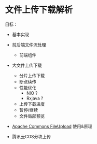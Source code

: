 # 文件上传下载解析

目标：

+ 基本实现
+ 前后端文件流处理
  + 前端组件
+ 大文件上传下载
  + 分片上传下载
  + 断点续传
  + 性能优化
    + NIO ?
    + Rxjava ?
  + 上传下载进度
  + 暂停/继续
  + 文件局部预览
+ [Apache Commons FileUpload](https://commons.apache.org/proper/commons-fileupload/) 使用&原理

+ 腾讯云COS分块上传

